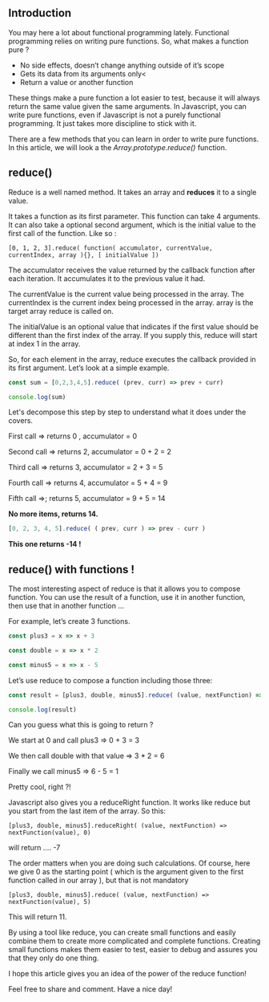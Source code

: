 ## Introduction

You may here a lot about functional programming lately. Functional programming relies on writing pure functions. So, what makes a function pure ?

 - No side effects, doesn’t change anything outside of it’s scope</li>
 - Gets its data from its arguments only<
 - Return a value or another function

These things make a pure function a lot easier to test, because it will always return the same value given the same arguments. In Javascript, you can write pure functions, even if Javascript is not a purely functional programming. It just takes more discipline to stick with it.

There are a few methods that you can learn in order to write pure functions. In this article, we will look a the *Array.prototype.reduce()* function.

## reduce()

Reduce is a well named method. It takes an array and **reduces** it to a single value.

It takes a function as its first parameter. This function can take 4 arguments. It can also take a optional second argument, which is the initial value to the first call of the function. Like so :

`[0, 1, 2, 3].reduce( function( accumulator, currentValue, currentIndex, array ){}, [ initialValue ])`

The accumulator receives the value returned by the callback function after each iteration. It accumulates it to the previous value it had.

The currentValue is the current value being processed in the array.
The currentIndex is the current index being processed in the array.
array is the target array reduce is called on.

The initialValue is an optional value that indicates if the first value should be different than the first index of the array. If you supply this, reduce will start at index 1 in the array.

So, for each element in the array, reduce executes the callback provided in its first argument.
Let’s look at a simple example.
```javascript runnable
const sum = [0,2,3,4,5].reduce( (prev, curr) => prev + curr) 

console.log(sum)
```

Let's decompose this step by step to understand what it does under the covers.

First call => returns 0 , accumulator = 0

Second call => returns 2, accumulator = 0 + 2 = 2

Third call => returns 3, accumulator = 2 + 3 = 5

Fourth call => returns 4, accumulator = 5 + 4 = 9

Fifth call =>; returns 5, accumulator = 9 + 5 = 14

**No more items, returns 14.**

```javascript runnable
[0, 2, 3, 4, 5].reduce( ( prev, curr ) => prev - curr ) 
```

**This one returns -14 !**
## reduce() with functions !

The most interesting aspect of reduce is that it allows you to compose function. You can use the result of a function, use it in another function, then use that in another function …

For example, let’s create 3 functions.
```javascript
const plus3 = x => x + 3

const double = x => x * 2

const minus5 = x => x - 5
```
Let’s use reduce to compose a function including those three:
```javascript runnable
const result = [plus3, double, minus5].reduce( (value, nextFunction) => nextFunction(value), 0 )

console.log(result)
```

Can you guess what this is going to return ?

We start at 0 and call plus3 =&gt; 0 + 3 = 3

We then call double with that value =&gt; 3 * 2 = 6

Finally we call minus5 =&gt; 6 - 5 = 1

Pretty cool, right ?!

Javascript also gives you a reduceRight function. It works like reduce but you start from the last item of the array. So this:
<pre><code>[plus3, double, minus5].reduceRight( (value, nextFunction) =&gt; nextFunction(value), 0)
</code></pre>
will return …. -7

The order matters when you are doing such calculations. Of course, here we give 0 as the starting point ( which is the argument given to the first function called in our array ), but that is not mandatory
<pre><code>[plus3, double, minus5].reduce( (value, nextFunction) =&gt; nextFunction(value), 5)
</code></pre>
This will return 11.

By using a tool like reduce, you can create small functions and easily combine them to create more complicated and complete functions. Creating small functions makes them easier to test, easier to debug and assures you that they only do one thing.

I hope this article gives you an idea of the power of the reduce function!

Feel free to share and comment.
Have a nice day!
